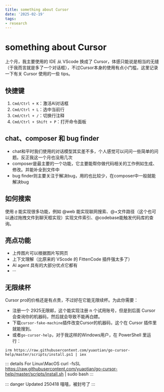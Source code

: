 ```yaml
---
title: something about Cursor
date: '2025-02-19'
tags:
- research
---
```


# something about Cursor
上个月，我主要使用的 IDE 从 VScode 换成了 Cursor，体感只能说是相当的无缝（于我而言就是多了一个对话框），不过Cursor本身的使用有点小门槛，这里记录一下有关 Cursor 使用的一些 tips。

## 快捷键
1. `Cmd/Ctrl + K`：激活AI对话框
2. `Cmd/Ctrl + L`：选中当前行
3. `Cmd/Ctrl + /`：切换行注释
4. `Cmd/Ctrl + Shift + P`：打开命令面板

## chat、composer 和 bug finder
- chat和平时我们使用的对话模型其实差不多，个人感觉可以问问一些简单的问题。反正我这一个月也没用几次
- composer是最主要的一个功能，它主要能帮你做代码相关的工作例如生成、修改。并能补全到文件中
- bug finder则主要关注于解决bug，用的也比较少，在composer中一般就能解决bug

## 如何搜索
使用 `@` 能实现很多功能，例如 @web 能实现联网搜索、@+文件路径（这个也可以通过拖拽文件到聊天框实现）实现文件索引、@codebase能触发代码库的查询。

## 亮点功能
- 上传图片可以根据图片写网页
- 上下文理解（比原来的 VScode 的 FittenCode 插件强太多了）
- AI agent 具有的大部分优点它都有
- ···

## 无限续杯
Cursor pro的价格还是有点贵，不过好在它能无限续杯。为此你需要：
- 注册一个 2925无限邮，这个能实现注册 n 个试用账号，但是到后面 Cursor 会查询你的机器码，然后就会导致不能再白嫖。
- 下载`cursor-fake-machine`插件改变Cursor的机器码，这个在 Cursor 插件里就能搜到。
- 或者`go-cursor-help`，对于我这样的Windows用户，在 PowerShell 里运行：
```
irm https://raw.githubusercontent.com/yuaotian/go-cursor-help/master/scripts/install.ps1 | iex
```
::: details For Linux\MacOS
curl -fsSL https://raw.githubusercontent.com/yuaotian/go-cursor-help/master/scripts/install.sh | sudo bash
:::

::: danger Updated 250418
嘻嘻，被封号了
:::